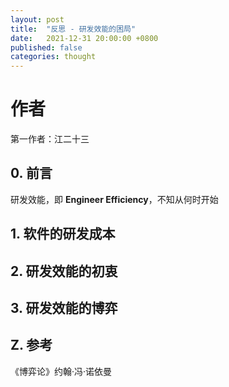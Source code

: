 ```yaml
---
layout: post
title:  "反思 - 研发效能的困局"
date:   2021-12-31 20:00:00 +0800
published: false
categories: thought
---
```

# 作者

第一作者：江二十三


## 0. 前言

研发效能，即 **Engineer Efficiency**，不知从何时开始

## 1. 软件的研发成本

## 2. 研发效能的初衷

## 3. 研发效能的博弈

<!--在撰写本文时，我们要基于博弈论分析研发效能的困境，研发效能的参与者，策略，得失，当然我们还要基于生物学等其他方面去分析教条的追求研发效能是不可取的，试图探讨一条有效的增加效率，降低成本的途径。-->

## Z. 参考

《博弈论》约翰·冯·诺依曼